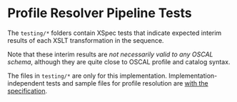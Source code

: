 # Profile Resolver Pipeline Tests

The `testing/*` folders contain XSpec tests that indicate expected interim results of each XSLT transformation in the sequence.

Note that these interim results are _not necessarily valid to any OSCAL schema_, although they are quite close to OSCAL profile and catalog syntax.

The files in `testing/*` are only for this implementation. Implementation-independent tests and sample files for profile resolution are [with the specification](../../specifications/profile-resolution).
